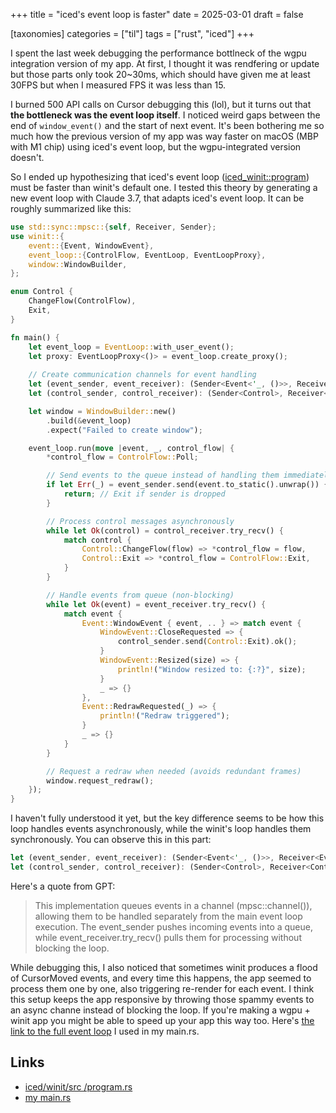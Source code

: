 +++
title = "iced's event loop is faster"
date = 2025-03-01
draft = false

[taxonomies]
categories = ["til"]
tags = ["rust", "iced"]
+++

I spent the last week debugging the performance bottlneck of the wgpu integration version of my app. At first, I thought it was rendfering or update but those parts only took 20~30ms, which should have given me at least 30FPS but when I measured FPS it was less than 15.

I burned 500 API calls on Cursor debugging this (lol), but it turns out that **the bottleneck was the event loop itself**. I noticed weird gaps between the end of `window_event()` and the start of next event. It's been bothering me so much how the previous version of my app was way faster on macOS (MBP with M1 chip) using iced's event loop, but the wgpu-integrated version doesn't.

So I ended up hypothesizing that iced's event loop ([iced_winit::program](https://github.com/iced-rs/iced/blob/0.13.1/winit/src/program.rs)) must be faster than winit's default one. I tested this theory by generating a new event loop with Claude 3.7, that adapts iced's event loop. It can be roughly summarized like this:
```rust
use std::sync::mpsc::{self, Receiver, Sender};
use winit::{
    event::{Event, WindowEvent},
    event_loop::{ControlFlow, EventLoop, EventLoopProxy},
    window::WindowBuilder,
};

enum Control {
    ChangeFlow(ControlFlow),
    Exit,
}

fn main() {
    let event_loop = EventLoop::with_user_event();
    let proxy: EventLoopProxy<()> = event_loop.create_proxy();
    
    // Create communication channels for event handling
    let (event_sender, event_receiver): (Sender<Event<'_, ()>>, Receiver<Event<'_, ()>>) = mpsc::channel();
    let (control_sender, control_receiver): (Sender<Control>, Receiver<Control>) = mpsc::channel();

    let window = WindowBuilder::new()
        .build(&event_loop)
        .expect("Failed to create window");

    event_loop.run(move |event, _, control_flow| {
        *control_flow = ControlFlow::Poll;

        // Send events to the queue instead of handling them immediately
        if let Err(_) = event_sender.send(event.to_static().unwrap()) {
            return; // Exit if sender is dropped
        }

        // Process control messages asynchronously
        while let Ok(control) = control_receiver.try_recv() {
            match control {
                Control::ChangeFlow(flow) => *control_flow = flow,
                Control::Exit => *control_flow = ControlFlow::Exit,
            }
        }

        // Handle events from queue (non-blocking)
        while let Ok(event) = event_receiver.try_recv() {
            match event {
                Event::WindowEvent { event, .. } => match event {
                    WindowEvent::CloseRequested => {
                        control_sender.send(Control::Exit).ok();
                    }
                    WindowEvent::Resized(size) => {
                        println!("Window resized to: {:?}", size);
                    }
                    _ => {}
                },
                Event::RedrawRequested(_) => {
                    println!("Redraw triggered");
                }
                _ => {}
            }
        }

        // Request a redraw when needed (avoids redundant frames)
        window.request_redraw();
    });
}

```
I haven't fully understood it yet, but the key difference seems to be how this loop handles events asynchronously, while the winit's loop handles them synchronously. You can observe this in this part:
```rust
let (event_sender, event_receiver): (Sender<Event<'_, ()>>, Receiver<Event<'_, ()>>) = mpsc::channel();
let (control_sender, control_receiver): (Sender<Control>, Receiver<Control>) = mpsc::channel();
```
Here's a quote from GPT:
> This implementation queues events in a channel (mpsc::channel()), allowing them to be handled separately from the main event loop execution. The event_sender pushes incoming events into a queue, while event_receiver.try_recv() pulls them for processing without blocking the loop. 

While debugging this, I also noticed that sometimes winit produces a flood of CursorMoved events, and every time this happens, the app seemed to process them one by one, also triggering re-render for each event. I think this setup keeps the app responsive by throwing those spammy events to an async channe instead of blocking the loop. If you're making a wgpu + winit app you might be able to speed up your app this way too. Here's [the link to the full event loop](https://github.com/ggand0/viewskater/blob/atlas/src/main.rs) I used in my main.rs.

## Links
- [iced/winit/src
/program.rs](https://github.com/iced-rs/iced/blob/81ca3d2a223d62fbb48b93dcea5409f6212605fa/winit/src/program.rs)
- [my main.rs](https://github.com/ggand0/viewskater/blob/atlas/src/main.rs)

